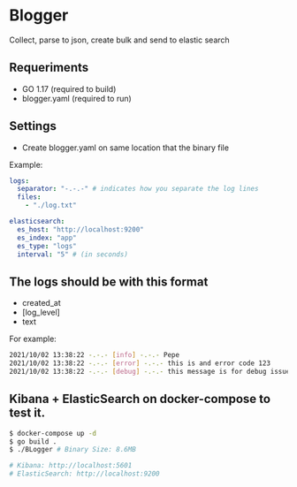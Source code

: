 # Blogger
Collect, parse to json, create bulk and send to elastic search

## Requeriments
* GO 1.17 (required to build)
* blogger.yaml (required to run)

## Settings
* Create blogger.yaml on same location that the binary file <br>

Example:
```yaml
logs:
  separator: "-.-.-" # indicates how you separate the log lines
  files:
    - "./log.txt"

elasticsearch:
  es_host: "http://localhost:9200"
  es_index: "app"
  es_type: "logs"
  interval: "5" # (in seconds)
```

## The logs should be with this format
* created_at
* [log_level]
* text

For example:
``` bash
2021/10/02 13:38:22 -.-.- [info] -.-.- Pepe
2021/10/02 13:38:22 -.-.- [error] -.-.- this is and error code 123
2021/10/02 13:38:22 -.-.- [debug] -.-.- this message is for debug issue
```

## Kibana + ElasticSearch on docker-compose to test it.
``` bash
$ docker-compose up -d
$ go build .
$ ./BLogger # Binary Size: 8.6MB

# Kibana: http://localhost:5601
# ElasticSearch: http://localhost:9200
```